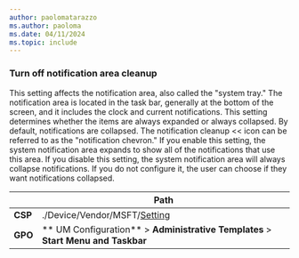 ```yaml
---
author: paolomatarazzo
ms.author: paoloma
ms.date: 04/11/2024
ms.topic: include
---
```


### Turn off notification area cleanup

This setting affects the notification area, also called the "system tray." The notification area is located in the task bar, generally at the bottom of the screen, and it includes the clock and current notifications. This setting determines whether the items are always expanded or always collapsed. By default, notifications are collapsed. The notification cleanup << icon can be referred to as the "notification chevron." If you enable this setting, the system notification area expands to show all of the notifications that use this area. If you disable this setting, the system notification area will always collapse notifications. If you do not configure it, the user can choose if they want notifications collapsed.

|  | Path |
|--|--|
| **CSP** | ./Device/Vendor/MSFT/[Setting]() |
| **GPO** | ** UM Configuration** > **Administrative Templates** > **Start Menu and Taskbar** |

